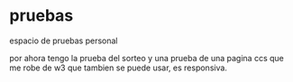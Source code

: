 # pruebas
espacio de pruebas personal

por ahora tengo la prueba del sorteo y una prueba de una pagina ccs que me robe de w3 que tambien se puede usar, es responsiva.


